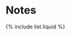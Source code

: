 # Notes

{% include list.liquid %}

<!-- * [Distributed Version Control](dvcs/)
* [Jupyter Notebooks](jupyter/)
* [Linux](linux/)
* [PostgreSQL](postgres/)
* [Python](python/)
* [Tools](tools/) -->
